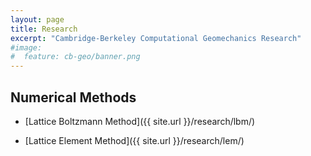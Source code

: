 ```yaml
---
layout: page
title: Research
excerpt: "Cambridge-Berkeley Computational Geomechanics Research"
#image:
#  feature: cb-geo/banner.png
---
```


## Numerical Methods

* [Lattice Boltzmann Method]({{ site.url }}/research/lbm/)

* [Lattice Element Method]({{ site.url }}/research/lem/)
